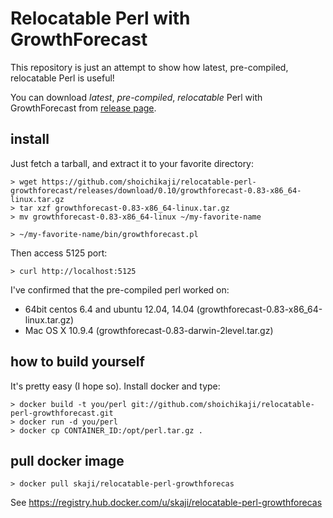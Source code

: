 # Relocatable Perl with GrowthForecast

This repository is just an attempt to show
how latest, pre-compiled, relocatable Perl is useful!

You can download *latest*, *pre-compiled*, *relocatable* Perl with GrowthForecast from
[release page](https://github.com/shoichikaji/relocatable-perl-growthforecast/releases).

## install

Just fetch a tarball, and extract it to your favorite directory:

    > wget https://github.com/shoichikaji/relocatable-perl-growthforecast/releases/download/0.10/growthforecast-0.83-x86_64-linux.tar.gz
    > tar xzf growthforecast-0.83-x86_64-linux.tar.gz
    > mv growthforecast-0.83-x86_64-linux ~/my-favorite-name

    > ~/my-favorite-name/bin/growthforecast.pl

Then access 5125 port:

    > curl http://localhost:5125

I've confirmed that the pre-compiled perl worked on:

* 64bit centos 6.4 and ubuntu 12.04, 14.04 (growthforecast-0.83-x86_64-linux.tar.gz)
* Mac OS X 10.9.4 (growthforecast-0.83-darwin-2level.tar.gz)

## how to build yourself

It's pretty easy (I hope so). Install docker and type:

    > docker build -t you/perl git://github.com/shoichikaji/relocatable-perl-growthforecast.git
    > docker run -d you/perl
    > docker cp CONTAINER_ID:/opt/perl.tar.gz .

## pull docker image

    > docker pull skaji/relocatable-perl-growthforecas

See https://registry.hub.docker.com/u/skaji/relocatable-perl-growthforecas

